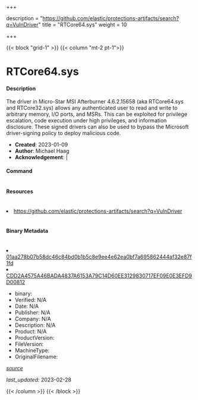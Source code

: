 +++

description = "https://github.com/elastic/protections-artifacts/search?q=VulnDriver"
title = "RTCore64.sys"
weight = 10

+++


{{< block "grid-1" >}}
{{< column "mt-2 pt-1">}}


# RTCore64.sys

#### Description

The driver in Micro-Star MSI Afterburner 4.6.2.15658 (aka RTCore64.sys and RTCore32.sys) allows any authenticated user to read and write to arbitrary memory, I/O ports, and MSRs. This can be exploited for privilege escalation, code execution under high privileges, and information disclosure. These signed drivers can also be used to bypass the Microsoft driver-signing policy to deploy malicious code.

- **Created**: 2023-01-09
- **Author**: Michael Haag
- **Acknowledgement**:  | [](https://twitter.com/)

#### Command

```

```

#### Resources
<br>


<li><a href=" https://github.com/elastic/protections-artifacts/search?q=VulnDriver"> https://github.com/elastic/protections-artifacts/search?q=VulnDriver</a></li>


<br>


#### Binary Metadata
<br>



<li><a href="https://www.virustotal.com/gui/file/01aa278b07b58dc46c84bd0b1b5c8e9ee4e62ea0bf7a695862444af32e87f1fd">01aa278b07b58dc46c84bd0b1b5c8e9ee4e62ea0bf7a695862444af32e87f1fd</a></li>

<li><a href="https://www.virustotal.com/gui/file/CDD2A4575A46BADA4837A6153A79C14D60EE3129830717EF09E0E3EFD9D00812">CDD2A4575A46BADA4837A6153A79C14D60EE3129830717EF09E0E3EFD9D00812</a></li>



- binary: 
- Verified: N/A
- Date: N/A
- Publisher: N/A
- Company: N/A
- Description: N/A
- Product: N/A
- ProductVersion: 
- FileVersion: 
- MachineType: 
- OriginalFilename: 

[*source*](https://github.com/magicsword-io/LOLDrivers/tree/main/yaml/rtcore64.sys.yml)

*last_updated:* 2023-02-28


{{< /column >}}
{{< /block >}}

